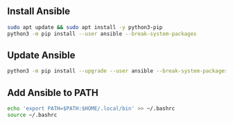 ## Install Ansible

```bash
sudo apt update && sudo apt install -y python3-pip
python3 -m pip install --user ansible --break-system-packages
```

## Update Ansible

```bash
python3 -m pip install --upgrade --user ansible --break-system-packages
```

## Add Ansible to PATH

```bash
echo 'export PATH=$PATH:$HOME/.local/bin' >> ~/.bashrc
source ~/.bashrc
```